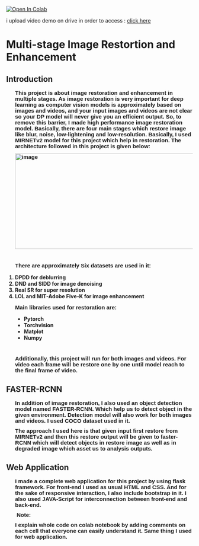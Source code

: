 <a href="https://colab.research.google.com/drive/1G_gfRlDBuTwCvvrWdFWRbf8J_2NVL66L?usp=sharing" rel="nofollow"><img src="https://camo.githubusercontent.com/84f0493939e0c4de4e6dbe113251b4bfb5353e57134ffd9fcab6b8714514d4d1/68747470733a2f2f636f6c61622e72657365617263682e676f6f676c652e636f6d2f6173736574732f636f6c61622d62616467652e737667" alt="Open In Colab" data-canonical-src="https://colab.research.google.com/assets/colab-badge.svg" style="max-width: 100%;"></a>
<p>i upload video demo on drive in order to access : <a href="https://drive.google.com/file/d/1fh1U06ujqapIc_Y0IMyL0v_X7hZpO8OD/view?usp=share_link" target="_blank">click here</a></p>
<h1><b>Multi-stage Image Restortion and Enhancement</h1>

<h2> <b>Introduction</h2>
<p style='margin-top:0in;margin-right:0in;margin-bottom:8.0pt;margin-left:.25in;line-height:107%;font-size:15px;font-family:"Calibri",sans-serif;'>This project is about image restoration and enhancement in multiple stages. As image restoration is very important for deep learning as computer vision models is approximately based on images and videos, and your input images and videos are not clear so your DP model will never give you an efficient output. So, to remove this barrier, I made high performance image restoration model. Basically, there are four main stages which restore image like blur, noise, low-lightening and low-resolution. Basically, I used MIRNETv2 model for this project which help in restoration. The architecture followed in this project is given below:</p>
<p style='margin-top:0in;margin-right:0in;margin-bottom:8.0pt;margin-left:.25in;line-height:107%;font-size:15px;font-family:"Calibri",sans-serif;'><img width="562" src="https://www.waqaszamir.com/publication/zamir-2022-mirnetv2/featured_hu22f323d7da81118b42deb42bedc3b270_473795_720x2500_fit_q75_h2_lanczos_3.webp" alt="image" height="258"></p>
<p style='margin-top:0in;margin-right:0in;margin-bottom:8.0pt;margin-left:.25in;line-height:107%;font-size:15px;font-family:"Calibri",sans-serif;'>&nbsp;</p>
<p style='margin-top:0in;margin-right:0in;margin-bottom:8.0pt;margin-left:.25in;line-height:107%;font-size:15px;font-family:"Calibri",sans-serif;'>There are approximately Six datasets are used in it:</p>
<ul style="list-style-type: undefined;margin-left:0in;">
    <li>DPDD for deblurring</li>
    <li>DND and SIDD for image denoising</li>
    <li>Real SR for super resolution</li>
    <li>LOL and MIT-Adobe Five-K for image enhancement</li>
</ul>
<p style='margin-top:0in;margin-right:0in;margin-bottom:8.0pt;margin-left:.25in;line-height:107%;font-size:15px;font-family:"Calibri",sans-serif;'>Main libraries used for restoration are:</p>
<ul style="list-style-type: disc;margin-left:0.25in;">
    <li>Pytorch</li>
    <li>Torchvision</li>
    <li>Matplot</li>
    <li>Numpy</li>
</ul>
<p style='margin-top:0in;margin-right:0in;margin-bottom:8.0pt;margin-left:.5in;line-height:107%;font-size:15px;font-family:"Calibri",sans-serif;'>&nbsp;</p>
<p style='margin-top:0in;margin-right:0in;margin-bottom:8.0pt;margin-left:.25in;line-height:107%;font-size:15px;font-family:"Calibri",sans-serif;'>Additionally, this project will run for both images and videos. For video each frame will be restore one by one until model reach to the final frame of video.</p>
<h2> <b>FASTER-RCNN</h2>
<p style='margin-top:0in;margin-right:0in;margin-bottom:8.0pt;margin-left:.25in;line-height:107%;font-size:15px;font-family:"Calibri",sans-serif;'>In addition of image restoration, I also used an object detection model named FASTER-RCNN. Which help us to detect object in the given environment. Detection model will also work for both images and videos. I used COCO dataset used in it.</p>
<p style='margin-top:0in;margin-right:0in;margin-bottom:8.0pt;margin-left:.25in;line-height:107%;font-size:15px;font-family:"Calibri",sans-serif;'>The approach I used here is that given input first restore from MIRNETv2 and then this restore output will be given to faster-RCNN which will detect objects in restore image as well as in degraded image which asset us to analysis outputs.</p>
<h2> <b>Web Application</h2>
<p style='margin-top:0in;margin-right:0in;margin-bottom:8.0pt;margin-left:.25in;line-height:107%;font-size:15px;font-family:"Calibri",sans-serif;'>I made a complete web application for this project by using flask framework. For front-end I used as usual HTML and CSS. And for the sake of responsive interaction, I also include bootstrap in it. I also used JAVA-Script for interconnection between front-end and back-end. &nbsp;</p>
<p style='margin-top:0in;margin-right:0in;margin-bottom:8.0pt;margin-left:.25in;line-height:107%;font-size:15px;font-family:"Calibri",sans-serif;'>&nbsp;Note:</p>
<p style='margin-top:0in;margin-right:0in;margin-bottom:8.0pt;margin-left:.25in;line-height:107%;font-size:15px;font-family:"Calibri",sans-serif;'>I explain whole code on colab notebook by adding comments on each cell that everyone can easily understand it. Same thing I used for web application. &nbsp; &nbsp; &nbsp; &nbsp; &nbsp; &nbsp;</p>

